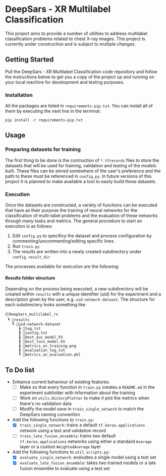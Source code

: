# DeepSars - XR Multilabel Classification

This project aims to provide a number of utilities to address multilabel classification problems related to chest X-ray images. This project is currently under construction and is subject to multiple changes.

## Getting Started

Pull the DeepSars - XR Multilabel Classification code repository and follow the instructions below to get you a copy of the project up and running on your local machine for development and testing purposes. 

### Installation

All the packages are listed in `requirements-pip.txt`. You can install all of them by executing the next line in the terminal:

```
pip install -r requirements-pip.txt
```

## Usage

### Preparing datasets for training

The first thing to be done is the contruction of `*.tfrecords` files to store the datasets that will be used for training, validation and testing of the models built. These files can be stored somewhere of the user's preference and the path to these must be referenced in `config.py`. In future versions of this project it is planned to make available a tool to easily build these datasets.

### Execution

Once the datasets are constructed, a variety of functions can be executed that have as their purpose the training of neural networks for the classification of multi-label problems and the evaluation of these networks through many tasks and metrics. The general procedure to start an execution is as follows:

1. Edit `config.py` to specificy the dataset and process configuration by commenting/uncommenting/editing specific lines
2. Run `train.py`
3. The results are written into a newly created subdirectory under `config.result_dir`

The processes available for execution are the following:


#### Results folder structure

Depending on the process being executed, a new subdirectory will be created within `results` with a unique identifier (uid) for the experiment and a description given by the user, e.g. `uid-network-dataset`. The structure for each subdirectory looks something like

```
📦DeepSars_multilabel_rx
 ┗ 📂results
   ┗ 📂uid-network-dataset
      ┣ 📜log.txt
      ┣ 📜config.txt
      ┣ 📜best_auc_model.h5
      ┣ 📜best_loss_model.h5
      ┣ 📜metrics_on_training.png
      ┣ 📜evaluation_log.txt
      ┗ 📜metrics_on_evaluation.pkl
```


## To Do list

- Enhance current behaviour of existing features:
  - [ ] Make so that every function in `train.py` creates a `README.md` in the experiment subfolder with information about the training
  - [ ] Work on `utils.HistoryPlotter` to make it plot the metrics when there's no validation data
  - [ ] Modify the model save in `train_single_network` to match the DeepSars naming convention
- Add the following functions to `train.py`:
  - [x] `train_single_network`: trains a default `tf.keras.applications` network using a test and validation record
  - [ ] `train_late_fusion_ensemble`: trains two default `tf.keras.applications` networks using either a standard `Average` layer or a custom `WeightedAverage` layer
- Add the following functions to `util_scripts.py`:
  - [x] `evaluate_single_network`: evaluates a single model using a test set
  - [x] `evaluate_late_fusion_ensemble`: takes two trained models or a late fusion ensemble to evaluate using a test set